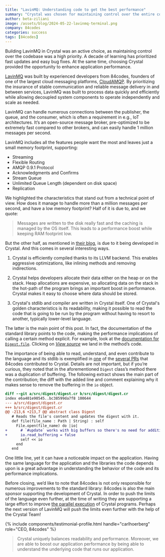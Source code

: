 ```yaml
---
title: "LavinMQ: Understanding code to get the best performance"
summary: "Crystal was chosen for maintaining control over the entire codebase."
author: beta-ziliani
image: /assets/blog/2024-05-22-lavinmq-terminal.png
company: 84codes
categories: success
tags: [84codes]
---
```


Building LavinMQ in Crystal was an active choice, as maintaining control over the codebase was a high priority. A decade of learning has prioritized fast updates and easy bug fixes. At the same time, choosing Crystal provided the opportunity to enhance application performance.

[LavinMQ](https://lavinmq.com/) was built by experienced developers from 84codes, founders of one of the largest cloud messaging platforms, [CloudAMQP](https://www.cloudamqp.com/). By prioritizing the insurance of stable communication and reliable message delivery in and between services, LavinMQ was built to process data quickly and efficiently while allowing decoupled system components to operate independently and scale as needed.

LavinMQ can handle numerous connections between the publisher, the queue, and the consumer, which is often a requirement in e.g., IoT architectures. It’s an open-source message broker, pre-optimized to be extremely fast compared to other brokers, and can easily handle 1 million messages per second.

LavinMQ includes all the features people want the most and leaves just a small memory footprint, supporting:

* Streaming
* Flexible Routing
* AMQP 0.9.1 Protocol
* Acknowledgments and Confirms
* Stream Queue
* Unlimited Queue Length (dependent on disk space)
* Replication

We highlighted the characteristics that stand out from a technical point of view. How does it manage to handle more than a million messages per second, and have a low memory footprint? Half of it is due to, and we quote:

> Messages are written to the disk really fast and the caching is managed by the OS itself. This leads to a performance boost while keeping RAM footprint low.

But the other half, as mentioned in [their blog](https://lavinmq.com/blog/crystal-clear-message-brokering), is due to it being developed in Crystal. And this comes in several interesting ways.

1. Crystal is efficiently compiled thanks to its LLVM backend. This enables aggressive optimizations, like inlining methods and removing indirections.

2. Crystal helps developers allocate their data either on the heap or on the stack. Heap allocations are expensive, so allocating data on the stack in the hot-path of the program brings an important boost in performance. Crystal makes it easy to choose where data should be stored.

3. Crystal's stdlib and compiler are written in Crystal itself. One of Crystal's golden characteristics is its readability, making it possible to read the code that is going to be run by the program without having to resort to another, typically lower-level  language.

The latter is the main point of this post. In fact, the documentation of the standard library points to the code, making the performance implications of calling a certain method explicit. For example, look at the [documentation for `Digest.file`](https://crystal-lang.org/api/1.12.1/Digest.html#file%28file_name%3APath%7CString%29%3Aself-instance-method). Clicking on [*View source*](https://github.com/crystal-lang/crystal/blob/4cea10199/src/digest/digest.cr#L214) we land in the method’s code.

The importance of being able to read, understand, and even contribute to the language and its stdlib is exemplified in [one](https://github.com/crystal-lang/crystal/pull/13780) of the [several PRs](https://github.com/crystal-lang/crystal/pulls?q=is%3Apr+author%3Acarlhoerberg+) that 84codes contributed to Crystal. Details are not important, but if you’re curious, they noted that in the aforementioned `Digest` class’s method there was a duplication of buffering. The following extract shows the main part of the contribution; the diff with the added line and comment explaining why it makes sense to remove the buffering in the `io` object.

```diff
diff --git a/src/digest/digest.cr b/src/digest/digest.cr
index e6a401e90545..bc38599da7f8 100644
--- a/src/digest/digest.cr
+++ b/src/digest/digest.cr
@@ -213,6 +213,7 @@ abstract class Digest
   # Reads the file's content and updates the digest with it.
   def file(file_name : Path | String) : self
     File.open(file_name) do |io|
+      # `#update` works with big buffers so there's no need for additional read buffering in the file
+      io.read_buffering = false
       self << io
     end
   end
```

One little line, yet it can have a noticeable impact on the application. Having the same language for the application and the libraries the code depends upon is a great advantage in understanding the behavior of the code and its performance implications.

Before closing, we’d like to note that 84codes is not only responsible for numerous improvements to the standard library: 84codes is also the main sponsor supporting the development of Crystal. In order to push the limits of the language even further, at the time of writing they are supporting a large effort to improve [the parallel execution](https://crystal-lang.org/2024/02/09/84codes-manas-mt/) of Crystal programs. Perhaps the next version of LavinMQ will push the limits even further with the help of the Crystal Team!

{% include components/testimonial-profile.html handle="carlhoerberg" role="CEO, 84codes" %}

> Crystal uniquely balances readability and performance. Moreover, we are able to boost our application performance by being able to understand the underlying code that runs our application.
